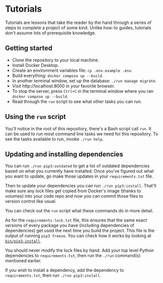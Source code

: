 # Tutorials

Tutorials are lessons that take the reader by the hand through a series
of steps to complete a project of some kind. Unlike how-to guides,
tutorials don't assume lots of prerequisite knowledge.

## Getting started

- Clone the repository to your local machine.
- Install Docker Desktop.
- Create an environment variables file: `cp .env.example .env`.
- Build everything: `docker compose up --build`.
- In another terminal window, set up the database: `./run manage migrate`.
- Visit http://localhost:8000 in your favorite browser.
- To stop the server, press `Ctrl+C` in the terminal window where you
  ran `docker compose up --build`.
- Read through the `run` script to see what other tasks you can run.

## Using the `run` script

You'll notice in the root of this repository, there's a Bash script
call `run`. It can be used to run most command line tasks we need for
this repository. To see the tasks available to run, invoke `./run help`.

## Updating and installing dependencies

You can run `./run pip3:outdated` to get a list of outdated dependencies based
on what you currently have installed. Once you've figured out what you want to
update, go make those updates in your `requirements.txt` file.

Then to update your dependencies you can run `./run pip3:install`. That'll make
sure any lock files get copied from Docker's image (thanks to volumes) into your
code repo and now you can commit those files to
version control like usual.

You can check out the `run` script what these commands do in more detail.

As for the `requirements-lock.txt` file, this ensures that the same exact
versions of every package you have (including dependencies of dependencies) get
used the next time you build the project. This file is the output of
running `pip3 freeze`. You can check how it works by looking at
[`bin/pip3-install`](../bin/pip3-install).

You should never modify the lock files by hand. Add your top level Python
dependencies to `requirements.txt`, then run the `./run` command(s) mentioned
earlier.

If you wish to install a dependency, add the dependency to `requirements.txt`,
then run `./run pip3:install`.